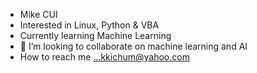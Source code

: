 - Mike CUI
- Interested in Linux, Python & VBA
- Currently learning Machine Learning
- 💞️ I’m looking to collaborate on machine learning and AI
- How to reach me ...kkichum@yahoo.com

<!---
Mike-CUI0/Mike-CUI0 is a ✨ special ✨ repository because its `README.md` (this file) appears on your GitHub profile.
You can click the Preview link to take a look at your changes.
--->
